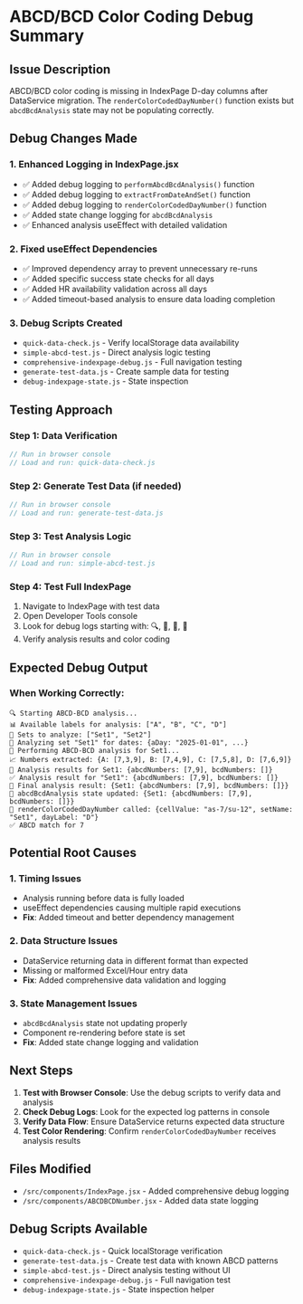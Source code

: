 # ABCD/BCD Color Coding Debug Summary

## Issue Description
ABCD/BCD color coding is missing in IndexPage D-day columns after DataService migration. The `renderColorCodedDayNumber()` function exists but `abcdBcdAnalysis` state may not be populating correctly.

## Debug Changes Made

### 1. Enhanced Logging in IndexPage.jsx
- ✅ Added debug logging to `performAbcdBcdAnalysis()` function
- ✅ Added debug logging to `extractFromDateAndSet()` function  
- ✅ Added debug logging to `renderColorCodedDayNumber()` function
- ✅ Added state change logging for `abcdBcdAnalysis`
- ✅ Enhanced analysis useEffect with detailed validation

### 2. Fixed useEffect Dependencies
- ✅ Improved dependency array to prevent unnecessary re-runs
- ✅ Added specific success state checks for all days
- ✅ Added HR availability validation across all days
- ✅ Added timeout-based analysis to ensure data loading completion

### 3. Debug Scripts Created
- `quick-data-check.js` - Verify localStorage data availability
- `simple-abcd-test.js` - Direct analysis logic testing
- `comprehensive-indexpage-debug.js` - Full navigation testing
- `generate-test-data.js` - Create sample data for testing
- `debug-indexpage-state.js` - State inspection

## Testing Approach

### Step 1: Data Verification
```javascript
// Run in browser console
// Load and run: quick-data-check.js
```

### Step 2: Generate Test Data (if needed)
```javascript
// Run in browser console
// Load and run: generate-test-data.js
```

### Step 3: Test Analysis Logic
```javascript
// Run in browser console  
// Load and run: simple-abcd-test.js
```

### Step 4: Test Full IndexPage
1. Navigate to IndexPage with test data
2. Open Developer Tools console
3. Look for debug logs starting with: 🔍, 🧮, 🎯, 🎨
4. Verify analysis results and color coding

## Expected Debug Output

### When Working Correctly:
```
🔍 Starting ABCD-BCD analysis...
📊 Available labels for analysis: ["A", "B", "C", "D"]
🎯 Sets to analyze: ["Set1", "Set2"]
🔬 Analyzing set "Set1" for dates: {aDay: "2025-01-01", ...}
🧮 Performing ABCD-BCD analysis for Set1...
📈 Numbers extracted: {A: [7,3,9], B: [7,4,9], C: [7,5,8], D: [7,6,9]}
🎯 Analysis results for Set1: {abcdNumbers: [7,9], bcdNumbers: []}
✅ Analysis result for "Set1": {abcdNumbers: [7,9], bcdNumbers: []}
🎉 Final analysis result: {Set1: {abcdNumbers: [7,9], bcdNumbers: []}}
🎪 abcdBcdAnalysis state updated: {Set1: {abcdNumbers: [7,9], bcdNumbers: []}}
🎨 renderColorCodedDayNumber called: {cellValue: "as-7/su-12", setName: "Set1", dayLabel: "D"}
✅ ABCD match for 7
```

## Potential Root Causes

### 1. Timing Issues
- Analysis running before data is fully loaded
- useEffect dependencies causing multiple rapid executions
- **Fix**: Added timeout and better dependency management

### 2. Data Structure Issues  
- DataService returning data in different format than expected
- Missing or malformed Excel/Hour entry data
- **Fix**: Added comprehensive data validation and logging

### 3. State Management Issues
- `abcdBcdAnalysis` state not updating properly
- Component re-rendering before state is set
- **Fix**: Added state change logging and validation

## Next Steps

1. **Test with Browser Console**: Use the debug scripts to verify data and analysis
2. **Check Debug Logs**: Look for the expected log patterns in console
3. **Verify Data Flow**: Ensure DataService returns expected data structure
4. **Test Color Rendering**: Confirm `renderColorCodedDayNumber` receives analysis results

## Files Modified
- `/src/components/IndexPage.jsx` - Added comprehensive debug logging
- `/src/components/ABCDBCDNumber.jsx` - Added data state logging

## Debug Scripts Available
- `quick-data-check.js` - Quick localStorage verification
- `generate-test-data.js` - Create test data with known ABCD patterns
- `simple-abcd-test.js` - Direct analysis testing without UI
- `comprehensive-indexpage-debug.js` - Full navigation test
- `debug-indexpage-state.js` - State inspection helper
